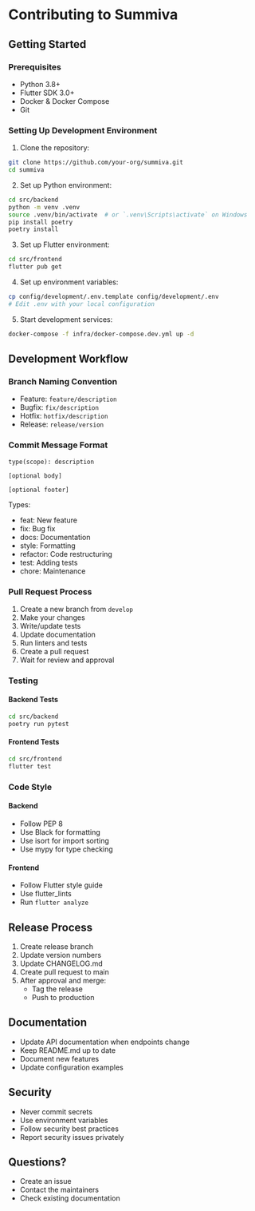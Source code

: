 # Contributing to Summiva

## Getting Started

### Prerequisites
- Python 3.8+
- Flutter SDK 3.0+
- Docker & Docker Compose
- Git

### Setting Up Development Environment

1. Clone the repository:
```bash
git clone https://github.com/your-org/summiva.git
cd summiva
```

2. Set up Python environment:
```bash
cd src/backend
python -m venv .venv
source .venv/bin/activate  # or `.venv\Scripts\activate` on Windows
pip install poetry
poetry install
```

3. Set up Flutter environment:
```bash
cd src/frontend
flutter pub get
```

4. Set up environment variables:
```bash
cp config/development/.env.template config/development/.env
# Edit .env with your local configuration
```

5. Start development services:
```bash
docker-compose -f infra/docker-compose.dev.yml up -d
```

## Development Workflow

### Branch Naming Convention
- Feature: `feature/description`
- Bugfix: `fix/description`
- Hotfix: `hotfix/description`
- Release: `release/version`

### Commit Message Format
```
type(scope): description

[optional body]

[optional footer]
```

Types:
- feat: New feature
- fix: Bug fix
- docs: Documentation
- style: Formatting
- refactor: Code restructuring
- test: Adding tests
- chore: Maintenance

### Pull Request Process

1. Create a new branch from `develop`
2. Make your changes
3. Write/update tests
4. Update documentation
5. Run linters and tests
6. Create a pull request
7. Wait for review and approval

### Testing

#### Backend Tests
```bash
cd src/backend
poetry run pytest
```

#### Frontend Tests
```bash
cd src/frontend
flutter test
```

### Code Style

#### Backend
- Follow PEP 8
- Use Black for formatting
- Use isort for import sorting
- Use mypy for type checking

#### Frontend
- Follow Flutter style guide
- Use flutter_lints
- Run `flutter analyze`

## Release Process

1. Create release branch
2. Update version numbers
3. Update CHANGELOG.md
4. Create pull request to main
5. After approval and merge:
   - Tag the release
   - Push to production

## Documentation

- Update API documentation when endpoints change
- Keep README.md up to date
- Document new features
- Update configuration examples

## Security

- Never commit secrets
- Use environment variables
- Follow security best practices
- Report security issues privately

## Questions?

- Create an issue
- Contact the maintainers
- Check existing documentation 